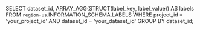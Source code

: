 SELECT
  dataset_id,
  ARRAY_AGG(STRUCT(label_key, label_value)) AS labels
FROM
  `region-us`.INFORMATION_SCHEMA.LABELS
WHERE
  project_id = 'your_project_id'
  AND dataset_id = 'your_dataset_id'
GROUP BY
  dataset_id;
